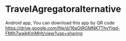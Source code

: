 # TravelAgregatoralternative
Android app, 
You can download this app by QR code https://drive.google.com/file/d/16aGtRGMNK7ThyYjgd-FMIh7wajkKmMHt/view?usp=sharing
